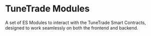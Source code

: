 # TuneTrade Modules

A set of ES Modules to interact with the TuneTrade Smart Contracts, designed to work seamlessly on both the frontend and backend.
